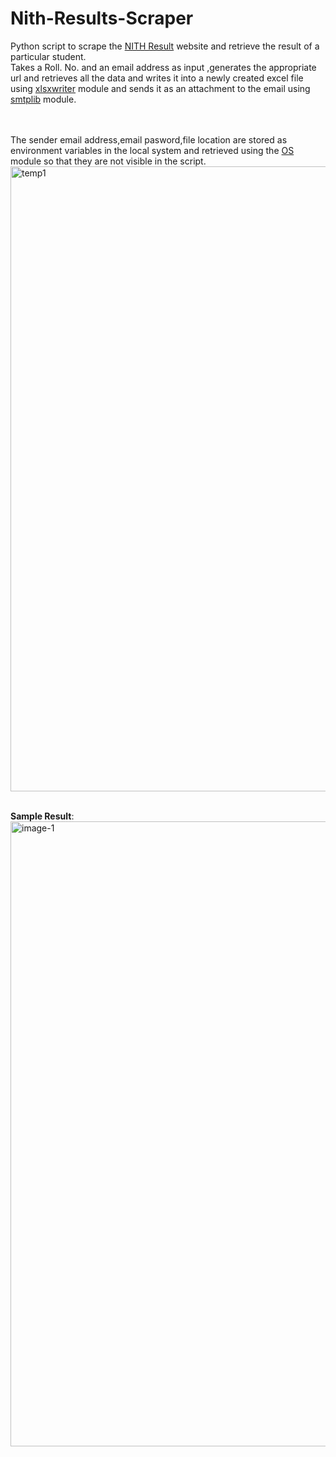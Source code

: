 # Nith-Results-Scraper
Python script to scrape the [NITH Result](https://nithp.herokuapp.com/result/) website and retrieve the result of a particular student.<br>
Takes a Roll. No. and an email address as input ,generates the appropriate url and retrieves all the data and writes it into a newly created excel file using [xlsxwriter](https://xlsxwriter.readthedocs.io/worksheet.html) module and sends it as an attachment to the email using [smtplib](https://docs.python.org/3/library/smtplib.html) module.<br><br><br>

The sender email address,email pasword,file location are stored as environment variables in the local system and retrieved using the [OS](https://docs.python.org/3/library/os.html) module so that they are not visible in the script.<br>
<img width="1000" alt="temp1" src="https://user-images.githubusercontent.com/76609501/156235700-e5f912a2-8836-48d6-9af4-041fe6f4a491.png"><br><br>

<b>Sample Result</b>:<br>
<img width="1000" alt="image-1" src="https://user-images.githubusercontent.com/76609501/156234954-0911de57-061e-4c8a-8bc9-318c1f28a138.png">


